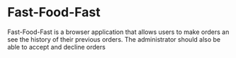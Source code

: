 # Fast-Food-Fast
Fast-Food-Fast is a browser application that allows users to make orders an see the history of their previous orders. The administrator should also be able to accept and decline orders

